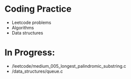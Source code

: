# Coding Practice
- Leetcode problems
- Algorithms
- Data structures

# In Progress:
- /leetcode/medium_005_longest_palindromic_substring.c
- /data_structures/queue.c
